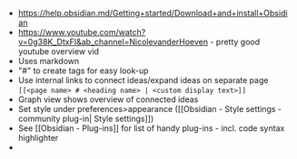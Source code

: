 - https://help.obsidian.md/Getting+started/Download+and+install+Obsidian
- https://www.youtube.com/watch?v=0g38K_DtxFI&ab_channel=NicolevanderHoeven - pretty good youtube overview vid 
- Uses markdown
- "#" to create tags for easy look-up
- Use internal links to connect ideas/expand ideas on separate page `[[<page name> # <heading name> | <custom display text>]]`
- Graph view shows overview of connected ideas
- Set style under preferences>appearance ([[Obsidian - Style settings - community plug-in| Style settings]])
-  See [[Obsidian - Plug-ins]] for list of handy plug-ins - incl. code syntax highlighter
- 